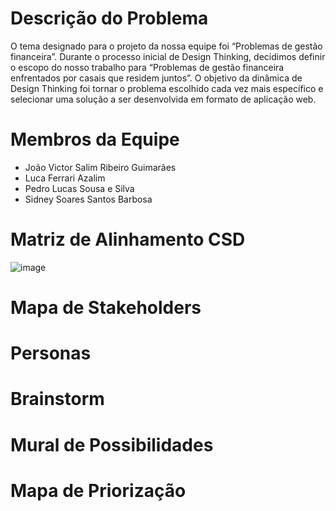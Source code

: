 # Descrição do Problema
O tema designado para o projeto da nossa equipe foi “Problemas de gestão financeira”. Durante o processo inicial de Design Thinking, decidimos definir o escopo do nosso trabalho para “Problemas de gestão financeira enfrentados por casais que residem juntos”. O objetivo da dinâmica de Design Thinking foi tornar o problema escolhido cada vez mais específico e selecionar uma solução a ser desenvolvida em formato de aplicação web.

# Membros da Equipe
* João Victor Salim Ribeiro Guimarães
* Luca Ferrari Azalim
* Pedro Lucas Sousa e Silva
* Sidney Soares Santos Barbosa

# Matriz de Alinhamento CSD

![image](https://user-images.githubusercontent.com/10585881/229930508-eb6f307b-6e88-4c08-8a68-3bf3a888252f.png)

# Mapa de Stakeholders

# Personas

# Brainstorm

# Mural de Possibilidades

# Mapa de Priorização